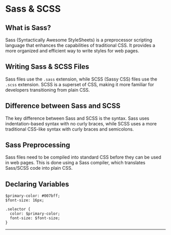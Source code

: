 # Sass & SCSS

## What is Sass?

Sass (Syntactically Awesome StyleSheets) is a preprocessor scripting language that enhances the capabilities of traditional CSS. It provides a more organized and efficient way to write styles for web pages.

## Writing Sass & SCSS Files

Sass files use the `.sass` extension, while SCSS (Sassy CSS) files use the `.scss` extension. SCSS is a superset of CSS, making it more familiar for developers transitioning from plain CSS.

## Difference between Sass and SCSS

The key difference between Sass and SCSS is the syntax. Sass uses indentation-based syntax with no curly braces, while SCSS uses a more traditional CSS-like syntax with curly braces and semicolons.

## Sass Preprocessing

Sass files need to be compiled into standard CSS before they can be used in web pages. This is done using a Sass compiler, which translates Sass/SCSS code into plain CSS.

## Declaring Variables

```
$primary-color: #007bff;
$font-size: 16px;

.selector {
  color: $primary-color;
  font-size: $font-size;
}
```

---
